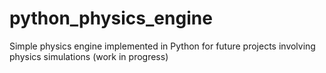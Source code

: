 # python_physics_engine
Simple physics engine implemented in Python for future projects involving physics simulations
(work in progress)

